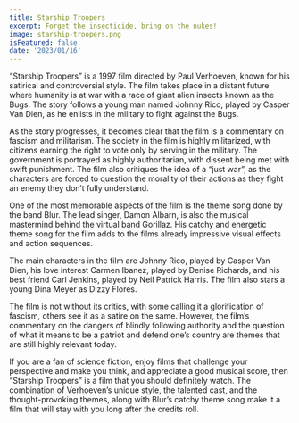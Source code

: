 ```yaml
---
title: Starship Troopers
excerpt: Forget the insecticide, bring on the nukes!
image: starship-troopers.png
isFeatured: false
date: '2023/01/16'
---
```


“Starship Troopers” is a 1997 film directed by Paul Verhoeven, known for his satirical and controversial style. The film takes place in a distant future where humanity is at war with a race of giant alien insects known as the Bugs. The story follows a young man named Johnny Rico, played by Casper Van Dien, as he enlists in the military to fight against the Bugs.

As the story progresses, it becomes clear that the film is a commentary on fascism and militarism. The society in the film is highly militarized, with citizens earning the right to vote only by serving in the military. The government is portrayed as highly authoritarian, with dissent being met with swift punishment. The film also critiques the idea of a “just war”, as the characters are forced to question the morality of their actions as they fight an enemy they don’t fully understand.

One of the most memorable aspects of the film is the theme song done by the band Blur. The lead singer, Damon Albarn, is also the musical mastermind behind the virtual band Gorillaz. His catchy and energetic theme song for the film adds to the films already impressive visual effects and action sequences.

The main characters in the film are Johnny Rico, played by Casper Van Dien, his love interest Carmen Ibanez, played by Denise Richards, and his best friend Carl Jenkins, played by Neil Patrick Harris. The film also stars a young Dina Meyer as Dizzy Flores.

The film is not without its critics, with some calling it a glorification of fascism, others see it as a satire on the same. However, the film’s commentary on the dangers of blindly following authority and the question of what it means to be a patriot and defend one’s country are themes that are still highly relevant today.

If you are a fan of science fiction, enjoy films that challenge your perspective and make you think, and appreciate a good musical score, then “Starship Troopers” is a film that you should definitely watch. The combination of Verhoeven’s unique style, the talented cast, and the thought-provoking themes, along with Blur’s catchy theme song make it a film that will stay with you long after the credits roll.

